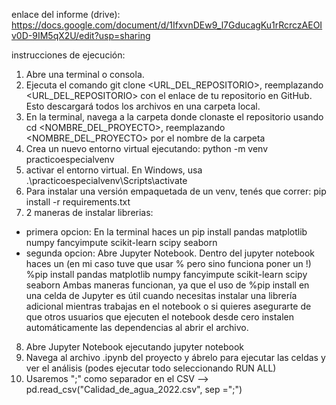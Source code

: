 enlace del informe (drive): https://docs.google.com/document/d/1IfxvnDEw9_l7GducagKu1rRcrczAEOIv0D-9IM5qX2U/edit?usp=sharing

instrucciones de ejecución:

1) Abre una terminal o consola.
2) Ejecuta el comando git clone <URL_DEL_REPOSITORIO>, reemplazando <URL_DEL_REPOSITORIO> con el enlace de tu repositorio en GitHub. Esto descargará todos los archivos en una carpeta local.
3) En la terminal, navega a la carpeta donde clonaste el repositorio usando cd <NOMBRE_DEL_PROYECTO>, reemplazando <NOMBRE_DEL_PROYECTO> por el nombre de la carpeta
4) Crea un nuevo entorno virtual ejecutando: python -m venv practicoespecialvenv
5) activar el entorno virtual. En Windows, usa .\practicoespecialvenv\Scripts\activate
6) Para instalar una versión empaquetada de un venv, tenés que correr: pip install -r requirements.txt
7) 2 maneras de instalar librerias:
- primera opcion: En la terminal haces un pip install pandas matplotlib numpy fancyimpute scikit-learn scipy seaborn
- segunda opcion: Abre Jupyter Notebook. Dentro del jupyter notebook haces un (en mi caso tuve que usar % pero sino funciona poner un !) %pip install pandas matplotlib numpy fancyimpute scikit-learn scipy seaborn
Ambas maneras funcionan, ya que el uso de %pip install en una celda de Jupyter es útil cuando necesitas instalar una librería adicional mientras trabajas en el notebook o si quieres asegurarte de que otros usuarios que ejecuten el notebook desde cero instalen automáticamente las dependencias al abrir el archivo.
8) Abre Jupyter Notebook ejecutando jupyter notebook
9) Navega al archivo .ipynb del proyecto y ábrelo para ejecutar las celdas y ver el análisis (podes ejecutar todo seleccionando RUN ALL)
10) Usaremos ";" como separador en el CSV --> pd.read_csv("Calidad_de_agua_2022.csv", sep =";")
